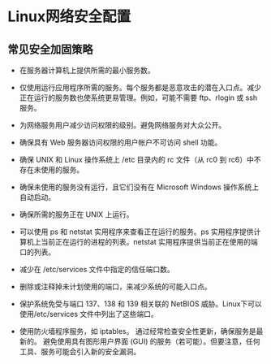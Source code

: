 # Linux网络安全配置

## 常见安全加固策略

- 在服务器计算机上提供所需的最小服务数。
- 仅使用运行应用程序所需的服务。每个服务都是恶意攻击的潜在入口点。减少正在运行的服务数也使系统更易管理。例如，可能不需要 ftp、rlogin 或 ssh 服务。
- 为网络服务用户减少访问权限的级别。避免网络服务对大众公开。
- 确保具有 Web 服务器访问权限的用户帐户不可访问 shell 功能。
- 确保 UNIX 和 Linux 操作系统上 /etc 目录内的 rc 文件（从 rc0 到 rc6）中不存在未使用的服务。
- 确保未使用的服务没有运行，且它们没有在 Microsoft Windows 操作系统上自动启动。
- 确保所需的服务正在 UNIX 上运行。
- 可以使用 ps 和 netstat 实用程序来查看正在运行的服务。ps 实用程序提供计算机上当前正在运行的进程的列表。netstat 实用程序提供当前正在使用的端口的列表。
- 减少在 /etc/services 文件中指定的信任端口数。
- 删除或注释掉未计划使用的端口，来减少系统的可能入口点。
- 保护系统免受与端口 137、138 和 139 相关联的 NetBIOS 威胁。Linux下可以使用/etc/services 文件中列出了这些端口。

- 使用防火墙程序服务，如 iptables。
通过经常检查安全性更新，确保服务是最新的。
避免使用具有图形用户界面 (GUI) 的服务（若可能）。但要注意，任何工具、服务可能会引入新的安全漏洞。